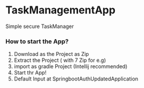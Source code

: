 # TaskManagementApp
Simple secure TaskManager

### How to start the App?

1) Download as the Project as Zip 
2) Extract the Project ( with 7 Zip for e.g)
3) import as gradle Project (Intellij recommended)
4) Start thr App!
5) Default Input at SpringbootAuthUpdatedApplication
